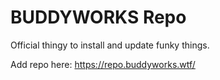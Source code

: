 # BUDDYWORKS Repo

Official thingy to install and update funky things.

Add repo here: https://repo.buddyworks.wtf/
